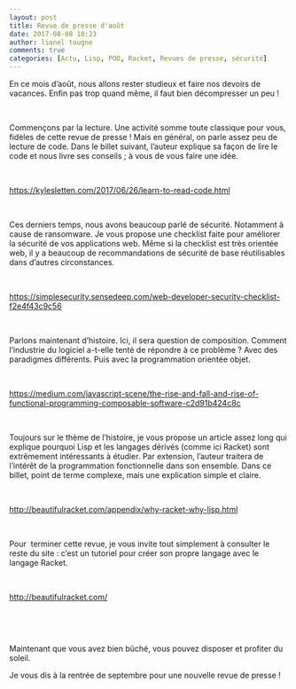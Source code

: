 ```yaml
---
layout: post
title: Revue de presse d'août
date: 2017-08-08 10:23
author: lionel tougne
comments: true
categories: [Actu, Lisp, POO, Racket, Revues de presse, sécurité]
---
```

En ce mois d’août, nous allons rester studieux et faire nos devoirs de vacances. Enfin pas trop quand même, il faut bien décompresser un peu !

&nbsp;

Commençons par la lecture. Une activité somme toute classique pour vous, fidèles de cette revue de presse ! Mais en général, on parle assez peu de lecture de code. Dans le billet suivant, l’auteur explique sa façon de lire le code et nous livre ses conseils ; à vous de vous faire une idée.

&nbsp;

<a href="https://kylesletten.com/2017/06/26/learn-to-read-code.html" target="_blank" rel="noopener noreferrer">https://kylesletten.com/2017/06/26/learn-to-read-code.html</a>

&nbsp;

Ces derniers temps, nous avons beaucoup parlé de sécurité. Notamment à cause de ransomware. Je vous propose une checklist faite pour améliorer la sécurité de vos applications web. Même si la checklist est très orientée web, il y a beaucoup de recommandations de sécurité de base réutilisables dans d’autres circonstances.

&nbsp;

<a href="https://simplesecurity.sensedeep.com/web-developer-security-checklist-f2e4f43c9c56" target="_blank" rel="noopener noreferrer">https://simplesecurity.sensedeep.com/web-developer-security-checklist-f2e4f43c9c56</a>

&nbsp;

Parlons maintenant d’histoire. Ici, il sera question de composition. Comment l’industrie du logiciel a-t-elle tenté de répondre à ce problème ? Avec des paradigmes différents. Puis avec la programmation orientée objet.

&nbsp;

<a href="https://medium.com/javascript-scene/the-rise-and-fall-and-rise-of-functional-programming-composable-software-c2d91b424c8c" target="_blank" rel="noopener noreferrer">https://medium.com/javascript-scene/the-rise-and-fall-and-rise-of-functional-programming-composable-software-c2d91b424c8c</a>

&nbsp;

Toujours sur le thème de l’histoire, je vous propose un article assez long qui explique pourquoi Lisp et les langages dérivés (comme ici Racket) sont extrêmement intéressants à étudier. Par extension, l’auteur traitera de l’intérêt de la programmation fonctionnelle dans son ensemble. Dans ce billet, point de terme complexe, mais une explication simple et claire.

&nbsp;

<a href="http://beautifulracket.com/appendix/why-racket-why-lisp.html">http://beautifulracket.com/appendix/why-racket-why-lisp.html</a>

&nbsp;

Pour  terminer cette revue, je vous invite tout simplement à consulter le reste du site : c’est un tutoriel pour créer son propre langage avec le langage Racket.

&nbsp;

<a href="http://beautifulracket.com/" target="_blank" rel="noopener noreferrer">http://beautifulracket.com/</a>

&nbsp;

&nbsp;

Maintenant que vous avez bien bûché, vous pouvez disposer et profiter du soleil.

Je vous dis à la rentrée de septembre pour une nouvelle revue de presse !
